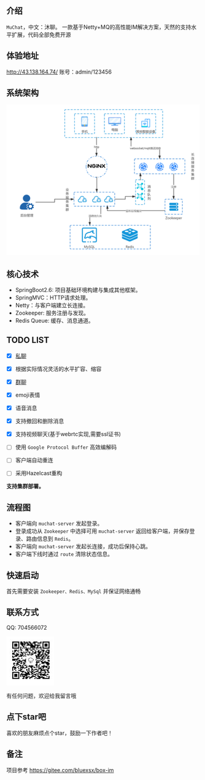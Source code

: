 

## 介绍

`MuChat`，中文：沐聊。
一款基于Netty+MQ的高性能IM解决方案，天然的支持水平扩展，代码全部免费开源


## 体验地址
http://43.138.164.74/
账号：admin/123456


## 系统架构
![](docs/images/高性能IM架构.jpg)


## 核心技术

- SpringBoot2.6: 项目基础环境构建与集成其他框架。
- SpringMVC：HTTP请求处理。
- Netty：与客户端建立长连接。
- Zookeeper: 服务注册与发现。
- Redis Queue: 缓存、消息通道。


## TODO LIST


* [x] [私聊](#私聊)
* [x] 根据实际情况灵活的水平扩容、缩容
* [x] [群聊](#群聊)
* [x] emoji表情
* [x] 语音消息
* [x] 支持撤回和删除消息
* [x] 支持视频聊天(基于webrtc实现,需要ssl证书)
* [ ] 使用 `Google Protocol Buffer` 高效编解码
* [ ] 客户端自动重连
* [ ] 采用Hazelcast重构




**支持集群部署。**



## 流程图


- 客户端向 `muchat-server` 发起登录。
- 登录成功从 `Zookeeper` 中选择可用 `muchat-server` 返回给客户端，并保存登录、路由信息到 `Redis`。
- 客户端向 `muchat-server` 发起长连接，成功后保持心跳。
- 客户端下线时通过 `route` 清除状态信息。


## 快速启动

首先需要安装 `Zookeeper、Redis、MySql` 并保证网络通畅

## 联系方式



QQ: 704566072

![](./docs/images/vx1.jpg)



有任何问题，欢迎给我留言哦





## 点下star吧
喜欢的朋友麻烦点个star，鼓励一下作者吧！


## 备注

项目参考 https://gitee.com/bluexsx/box-im